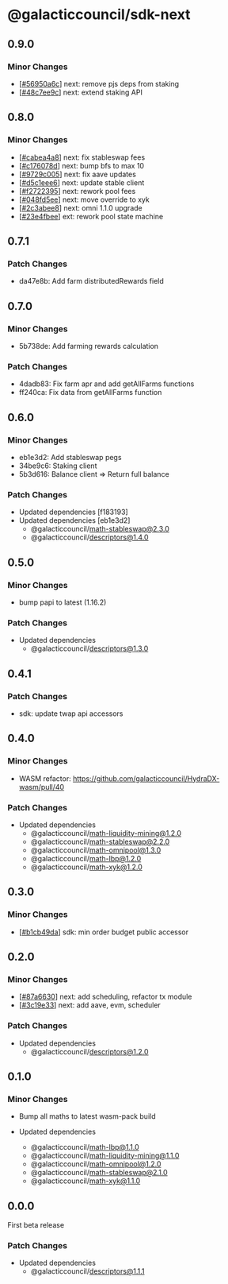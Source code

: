 # @galacticcouncil/sdk-next

## 0.9.0

### Minor Changes

[56950a6c]: https://github.com/galacticcouncil/sdk/commit/56950a6c
[48c7ee9c]: https://github.com/galacticcouncil/sdk/commit/48c7ee9c

- [[#56950a6c][56950a6c]] next: remove pjs deps from staking
- [[#48c7ee9c][48c7ee9c]] next: extend staking API

## 0.8.0

### Minor Changes

[cabea4a8]: https://github.com/galacticcouncil/sdk/commit/cabea4a8
[c176078d]: https://github.com/galacticcouncil/sdk/commit/c176078d
[9729c005]: https://github.com/galacticcouncil/sdk/commit/9729c005
[d5c1eee6]: https://github.com/galacticcouncil/sdk/commit/d5c1eee6
[f2722395]: https://github.com/galacticcouncil/sdk/commit/f2722395
[048fd5ee]: https://github.com/galacticcouncil/sdk/commit/048fd5ee
[2c3abee8]: https://github.com/galacticcouncil/sdk/commit/2c3abee8
[23e4fbee]: https://github.com/galacticcouncil/sdk/commit/23e4fbee

- [[#cabea4a8][cabea4a8]] next: fix stableswap fees
- [[#c176078d][c176078d]] next: bump bfs to max 10
- [[#9729c005][9729c005]] next: fix aave updates
- [[#d5c1eee6][d5c1eee6]] next: update stable client
- [[#f2722395][f2722395]] next: rework pool fees
- [[#048fd5ee][048fd5ee]] next: move override to xyk
- [[#2c3abee8][2c3abee8]] next: omni 1.1.0 upgrade
- [[#23e4fbee][23e4fbee]] ext: rework pool state machine

## 0.7.1

### Patch Changes

- da47e8b: Add farm distributedRewards field

## 0.7.0

### Minor Changes

- 5b738de: Add farming rewards calculation

### Patch Changes

- 4dadb83: Fix farm apr and add getAllFarms functions
- ff240ca: Fix data from getAllFarms function

## 0.6.0

### Minor Changes

- eb1e3d2: Add stableswap pegs
- 34be9c6: Staking client
- 5b3d616: Balance client => Return full balance

### Patch Changes

- Updated dependencies [f183193]
- Updated dependencies [eb1e3d2]
  - @galacticcouncil/math-stableswap@2.3.0
  - @galacticcouncil/descriptors@1.4.0

## 0.5.0

### Minor Changes

- bump papi to latest (1.16.2)

### Patch Changes

- Updated dependencies
  - @galacticcouncil/descriptors@1.3.0

## 0.4.1

### Patch Changes

- sdk: update twap api accessors

## 0.4.0

### Minor Changes

- WASM refactor: https://github.com/galacticcouncil/HydraDX-wasm/pull/40

### Patch Changes

- Updated dependencies
  - @galacticcouncil/math-liquidity-mining@1.2.0
  - @galacticcouncil/math-stableswap@2.2.0
  - @galacticcouncil/math-omnipool@1.3.0
  - @galacticcouncil/math-lbp@1.2.0
  - @galacticcouncil/math-xyk@1.2.0

## 0.3.0

### Minor Changes

[b1cb49da]: https://github.com/galacticcouncil/sdk/commit/b1cb49da

- [[#b1cb49da][b1cb49da]] sdk: min order budget public accessor

## 0.2.0

### Minor Changes

[87a6630]: https://github.com/galacticcouncil/sdk/commit/87a6630
[3c19e33]: https://github.com/galacticcouncil/sdk/commit/3c19e33

- [[#87a6630][87a6630]] next: add scheduling, refactor tx module
- [[#3c19e33][3c19e33]] next: add aave, evm, scheduler

### Patch Changes

- Updated dependencies
  - @galacticcouncil/descriptors@1.2.0

## 0.1.0

### Minor Changes

- Bump all maths to latest wasm-pack build

- Updated dependencies
  - @galacticcouncil/math-lbp@1.1.0
  - @galacticcouncil/math-liquidity-mining@1.1.0
  - @galacticcouncil/math-omnipool@1.2.0
  - @galacticcouncil/math-stableswap@2.1.0
  - @galacticcouncil/math-xyk@1.1.0

## 0.0.0

First beta release

### Patch Changes

- Updated dependencies
  - @galacticcouncil/descriptors@1.1.1

